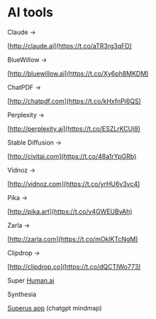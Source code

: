 # AI tools

Claude →

[http://claude.ai](https://t.co/aTR3rg3qFD)

BlueWillow →

[http://bluewillow.ai](https://t.co/Xy6ph8MKDM)

ChatPDF →

[http://chatpdf.com](https://t.co/kHxfnPi6QS)

Perplexity →

[http://perplexity.ai](https://t.co/ESZLrKCUj9)

Stable Diffusion →

[http://civitai.com](https://t.co/48a1rYpGRb)

Vidnoz →

[http://vidnoz.com](https://t.co/yrHU6v3vc4)

Pika →

[http://pika.art](https://t.co/v4GWEUBvAh)

Zarla →

[http://zarla.com](https://t.co/mOklKTcNgM)

Clipdrop →

[http://clipdrop.co](https://t.co/dQCTIWo773)

Super [Human.ai](http://Human.ai) 

Synthesia

[Superus app](https://www.youtube.com/watch?v=tTZ8CWTlQgQ) (chatgpt mindmap)